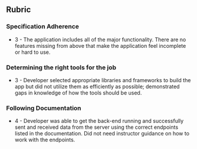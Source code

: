## Rubric
### Specification Adherence
- 3 - The application includes all of the major functionality. There are no features missing from above that make the application feel incomplete or hard to use.

### Determining the right tools for the job
- 3 - Developer selected appropriate libraries and frameworks to build the app but did not utilize them as efficiently as possible; demonstrated gaps in knowledge of how the tools should be used.

### Following Documentation
- 4 - Developer was able to get the back-end running and successfully sent and received data from the server using the correct endpoints listed in the documentation. Did not need instructor guidance on how to work with the endpoints.
